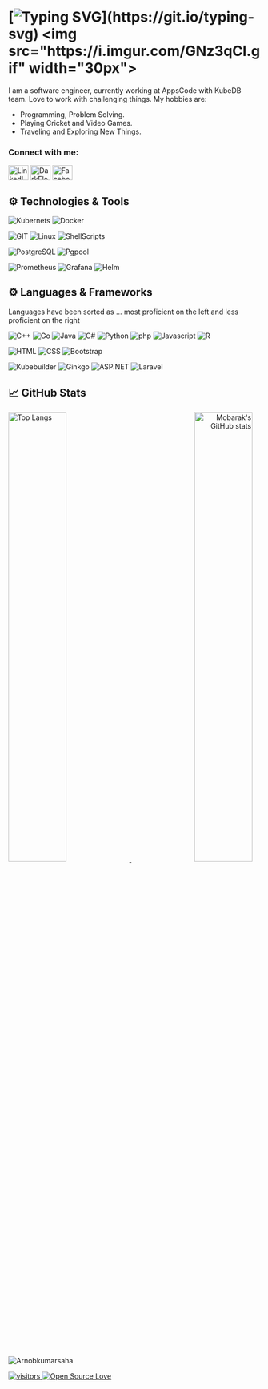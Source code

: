 
# [![Typing SVG](https://readme-typing-svg.herokuapp.com?font=consolas&color=%234DF79A&height=30&lines=Hello+there%2C+I'm+Mobarak!)](https://git.io/typing-svg) <img src="https://i.imgur.com/GNz3qCl.gif" width="30px">
I am a software engineer, currently working at AppsCode with KubeDB team. Love to work with challenging things.
My hobbies are:
- Programming, Problem Solving.
- Playing Cricket and Video Games.
- Traveling and Exploring New Things.

<h3 align="left">Connect with me:</h3>
<p align="left">
<a href="https://www.linkedin.com/in/md-mobarak-hossain-3aa885196/" target="blank"><img align="center" src="https://raw.githubusercontent.com/rahuldkjain/github-profile-readme-generator/master/src/images/icons/Social/linked-in-alt.svg" alt="LinkedIn" height="30" width="40" /></a>
<a href="https://codeforces.com/profile/M-o-b-a-r-a-k" target="blank"><img align="center" src="https://raw.githubusercontent.com/rahuldkjain/github-profile-readme-generator/master/src/images/icons/Social/codeforces.svg" alt="DarkFloyd" height="30" width="40" /></a>
<a href="https://www.facebook.com/mobarok.hossain.9237" target="blank"><img align="center" src="https://raw.githubusercontent.com/rahuldkjain/github-profile-readme-generator/master/src/images/icons/Social/facebook.svg" alt="Facebook" height="30" width="40" /></a>
</p>

## ⚙️ Technologies & Tools
![Kubernets](https://img.shields.io/badge/kubernetes%20-%23326ce5.svg?&style=for-the-badge&logo=kubernetes&logoColor=white)
![Docker](https://img.shields.io/badge/docker-%230db7ed.svg?style=for-the-badge&logo=docker&logoColor=white)


![GIT](https://img.shields.io/badge/git-%3776AB.svg?style=for-the-badge&logo=git&logoColor=white&color=F05032)
![Linux](https://img.shields.io/badge/linux-%FCC624.svg?style=for-the-badge&logo=linux&logoColor=black&color=FCC624)
![ShellScripts](https://img.shields.io/badge/Shell_Scripting-121011?style=for-the-badge&logo=gnu-bash&logoColor=white)

![PostgreSQL](https://img.shields.io/badge/PostgreSQL-47A248.svg?style=for-the-badge&logo=postgresql&logoColor=white&color=4479A1)
![Pgpool](https://img.shields.io/badge/Pgpool-47A248.svg?style=for-the-badge&logo=pgpool&logoColor=white&color=4479A1)

![Prometheus](https://img.shields.io/badge/Prometheus-000000?style=for-the-badge&logo=prometheus&labelColor=000000)
![Grafana](https://img.shields.io/badge/Grafana-F2F4F9?style=for-the-badge&logo=grafana&logoColor=orange&labelColor=F2F4F9)
![Helm](https://img.shields.io/badge/Helm-0F1689?style=for-the-badge&logo=Helm&labelColor=0F1689)


## ⚙️ Languages & Frameworks
Languages have been sorted as ...  most proficient on the left and less proficient on the right <br>

![C++](https://img.shields.io/badge/c++-00599C.svg?style=for-the-badge&logo=c%2B%2B&logoColor=white&color=00599C)
![Go](https://img.shields.io/badge/Go-00ADD8?style=for-the-badge&logo=go&logoColor=white)
![Java](https://img.shields.io/badge/java-%7396.svg?style=for-the-badge&logo=java&logoColor=white&color=007396)
![C#](https://img.shields.io/badge/csharp-%7396.svg?style=for-the-badge&logo=csharp&logoColor=white&color=007396)
![Python](https://img.shields.io/badge/python-%3776AB.svg?style=for-the-badge&logo=python&logoColor=white&color=3776AB)
![php](https://img.shields.io/badge/php-%F7DF1E.svg?style=for-the-badge&logo=php&logoColor=black&color=563D7C)
![Javascript](https://img.shields.io/badge/javscript-%F7DF1E.svg?style=for-the-badge&logo=javascript&logoColor=black&color=F7DF1E)
![R](https://img.shields.io/badge/R-%1572B6.svg?style=for-the-badge&logo=R&logoColor=white&color=1572B6)

![HTML](https://img.shields.io/badge/html5-%3776AB.svg?style=for-the-badge&logo=html5&logoColor=white&color=E34F26)
![CSS](https://img.shields.io/badge/css3-%1572B6.svg?style=for-the-badge&logo=css3&logoColor=white&color=1572B6)
![Bootstrap](https://img.shields.io/badge/bootstrap-%3776AB.svg?style=for-the-badge&logo=bootstrap&logoColor=white&color=563D7C)

![Kubebuilder](https://img.shields.io/badge/kubebuilder-00599C.svg?style=for-the-badge&logo=kubebuilder%2B%2B&logoColor=white&color=00599C)
![Ginkgo](https://img.shields.io/badge/ginkgo-00599C.svg?style=for-the-badge&logo=ginkgo&logoColor=white&color=00599C)
![ASP.NET](https://img.shields.io/badge/asp.net-43853D?style=for-the-badge&logo=.net&logoColor=white)
![Laravel](https://img.shields.io/badge/laravel-404D59?style=for-the-badge&logo=laravel)




## &#x1f4c8; GitHub Stats
<p>
    <a align="left" href="https://github.com/MobarakHsn?tab=repositories">
        <img alt="Top Langs"  width="48%" src="https://github-readme-stats.vercel.app/api/top-langs/?username=MobarakHsn&layout=compact&langs_count=10">
    </a>
    <a align="right" href="https://github.com/MobarakHsn?tab=repositories">
        <img alt="Mobarak's GitHub stats"  width="48%" src="https://github-readme-stats.vercel.app/api?username=MobarakHsn&show_icons=true&theme=cobalt">
    </a>
        

    
</p>


<p><img align="center" src="https://github-readme-streak-stats.herokuapp.com/?user=MobarakHsn&theme=react" alt="Arnobkumarsaha" /></p>

<a href="https://github.com/ellerbrock/open-source-badges/">
    <img width=""auto"  alt="visitors" src="https://visitor-badge.laobi.icu/badge?page_id=mobarak.hsn" />
</a>
<a href="https://visitor-badge.laobi.icu/">
    <img width="auto"  alt="Open Source Love" src="https://badges.frapsoft.com/os/v1/open-source.svg?v=103" />
</a>